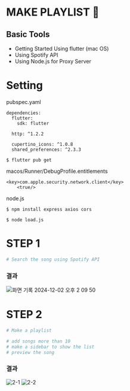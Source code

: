# MAKE PLAYLIST :musical_note: 

## Basic Tools 
+ Getting Started Using flutter (mac OS)
+ Using Spotify API
+ Using Node.js for Proxy Server

# Setting

pubspec.yaml
```
dependencies:
  flutter:
    sdk: flutter

  http: ^1.2.2

  cupertino_icons: ^1.0.8
  shared_preferences: ^2.3.3
```
```
$ flutter pub get
```

macos/Runner/DebugProfile.entitlements
```
<key>com.apple.security.network.client</key>
	<true/>
```

node.js
```
$ npm install express axios cors

$ node load.js
```

# STEP 1
```bash
# Search the song using Spotify API
```
### 결과
![화면 기록 2024-12-02 오후 2 09 50](https://github.com/user-attachments/assets/440c209a-428c-4d3b-a031-46e52b8ca239)


# STEP 2
```bash
# Make a playlist

# add songs more than 10
# make a sidebar to show the list
# preview the song
```
### 결과
![2-1](https://github.com/user-attachments/assets/5b15f9d7-fe10-46fb-9abf-b909def97be4)
![2-2](https://github.com/user-attachments/assets/3ec850a6-9ee9-46d4-945b-959086f2486e)
